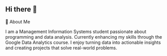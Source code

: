 ## Hi there 👋

👋 About Me

I am a Management Information Systems student passionate about programming and data analysis. Currently enhancing my skills through the Google Data Analytics course. I enjoy turning data into actionable insights and creating projects that solve real-world problems.

